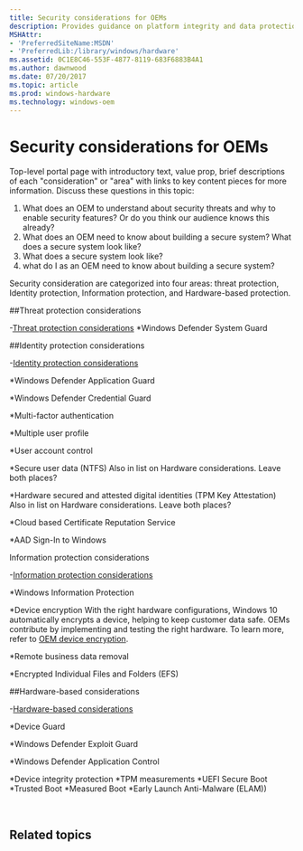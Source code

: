 ```yaml
---
title: Security considerations for OEMs
description: Provides guidance on platform integrity and data protection features including Secure boot and BitLocker.
MSHAttr:
- 'PreferredSiteName:MSDN'
- 'PreferredLib:/library/windows/hardware'
ms.assetid: 0C1E8C46-553F-4877-8119-683F6883B4A1
ms.author: dawnwood
ms.date: 07/20/2017
ms.topic: article
ms.prod: windows-hardware
ms.technology: windows-oem
---
```


# Security considerations for OEMs

Top-level portal page with introductory text, value prop, brief descriptions of each "consideration" or "area" with links to key content pieces for more information. Discuss these questions in this topic:
1. What does an OEM to understand about security threats and why to enable security features? Or do you think our audience knows this already?
2. What does an OEM need to know about building a secure system? What does a secure system look like?
3. What does a secure system look like? 
4. what do I as an OEM need to know about building a secure system?

Security consideration are categorized into four areas: threat protection, Identity protection, Information protection, and Hardware-based protection.

##Threat protection considerations

-[Threat protection considerations](OEM-threat-protection.md)
*Windows Defender System Guard

##Identity protection considerations

-[Identity protection considerations](OEM-identity-protection.md)

*Windows Defender Application Guard

*Windows Defender Credential Guard

*Multi-factor authentication

*Multiple user profile

*User account control

*Secure user data (NTFS)
Also in list on Hardware considerations. Leave both places?

*Hardware secured and attested digital identities (TPM Key Attestation)
Also in list on Hardware considerations. Leave both places?

*Cloud based Certificate Reputation Service

*AAD Sign-In to Windows 

Information protection considerations

-[Information protection considerations](OEM-information-protection.md)

*Windows Information Protection

*Device encryption
With the right hardware configurations, Windows 10 automatically encrypts a device, helping to keep customer data safe. OEMs contribute by implementing and testing the right hardware. To learn more, refer to [OEM device encryption](OEM-device-encryption).

*Remote business data removal

*Encrypted Individual Files and Folders (EFS)

##Hardware-based considerations

-[Hardware-based considerations](OEM-hardware-based-protection.md)

*Device Guard

*Windows Defender Exploit Guard


*Windows Defender Application Control


*Device integrity protection
*TPM measurements
*UEFI Secure Boot
*Trusted Boot
*Measured Boot
*Early Launch Anti-Malware (ELAM)) 


 

## Related topics



 

 







